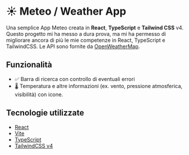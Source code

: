 # ☀️ Meteo / Weather App

Una semplice App Meteo creata in **React**, **TypeScript** e **Tailwind CSS** v4. Questo progetto mi ha messo a dura prova, ma mi ha permesso di migliorare ancora di più le mie competenze in React, TypeScript e TailwindCSS. Le API sono fornite da [OpenWeatherMap](https://openweathermap.org/).

## Funzionalità
- ✅ Barra di ricerca con controllo di eventuali errori
- 🌡️ Temperatura e altre informazioni (ex. vento, pressione atmosferica, visibilità) con icone.

## Tecnologie utilizzate

- [React](https://react.dev/)
- [Vite](https://vitejs.dev/)
- [TypeScript](https://www.typescriptlang.org/)
- [TailwindCSS v4](https://tailwindcss.com/)
